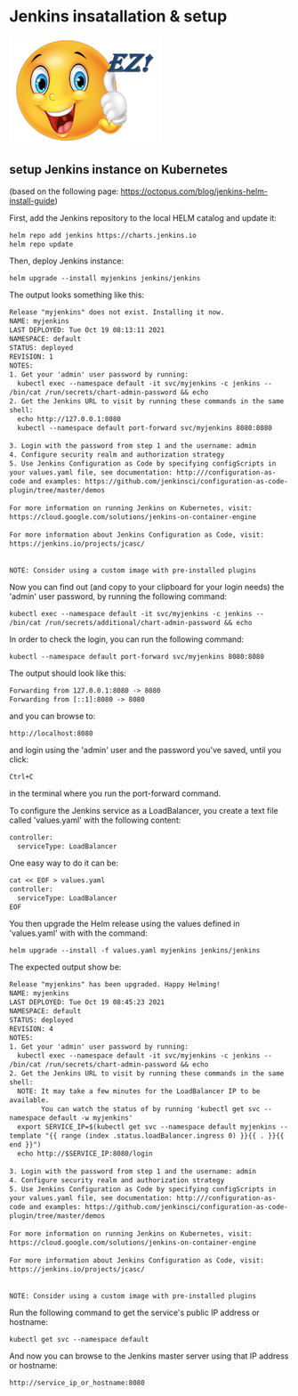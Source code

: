 # Jenkins insatallation & setup
![ez logo](/resources/images/ez/ez-smiley-small-logo.png)
## setup Jenkins instance on Kubernetes
(based on the following page: https://octopus.com/blog/jenkins-helm-install-guide)

First, add the Jenkins repository to the local HELM catalog and update it:
```
helm repo add jenkins https://charts.jenkins.io
helm repo update
```
Then, deploy Jenkins instance:
```
helm upgrade --install myjenkins jenkins/jenkins
```
The output looks something like this:
```
Release "myjenkins" does not exist. Installing it now.
NAME: myjenkins
LAST DEPLOYED: Tue Oct 19 08:13:11 2021
NAMESPACE: default
STATUS: deployed
REVISION: 1
NOTES:
1. Get your 'admin' user password by running:
  kubectl exec --namespace default -it svc/myjenkins -c jenkins -- /bin/cat /run/secrets/chart-admin-password && echo
2. Get the Jenkins URL to visit by running these commands in the same shell:
  echo http://127.0.0.1:8080
  kubectl --namespace default port-forward svc/myjenkins 8080:8080

3. Login with the password from step 1 and the username: admin
4. Configure security realm and authorization strategy
5. Use Jenkins Configuration as Code by specifying configScripts in your values.yaml file, see documentation: http:///configuration-as-code and examples: https://github.com/jenkinsci/configuration-as-code-plugin/tree/master/demos

For more information on running Jenkins on Kubernetes, visit:
https://cloud.google.com/solutions/jenkins-on-container-engine

For more information about Jenkins Configuration as Code, visit:
https://jenkins.io/projects/jcasc/


NOTE: Consider using a custom image with pre-installed plugins
```
Now you can find out (and copy to your clipboard for your login needs) the 'admin' user password, by running the following command:
```
kubectl exec --namespace default -it svc/myjenkins -c jenkins -- /bin/cat /run/secrets/additional/chart-admin-password && echo
```
In order to check the login, you can run the following command:
```
kubectl --namespace default port-forward svc/myjenkins 8080:8080
```
The output should look like this:
```
Forwarding from 127.0.0.1:8080 -> 8080
Forwarding from [::1]:8080 -> 8080
```
and you can browse to:
```
http://localhost:8080
```
and login using the 'admin' user and the password you've saved, until you click:
```
Ctrl+C
```
in the terminal where you run the port-forward command.

To configure the Jenkins service as a LoadBalancer, you create a text file called 'values.yaml' with the following content:
```
controller:
  serviceType: LoadBalancer
```

One easy way to do it can be:
```
cat << EOF > values.yaml
controller:
  serviceType: LoadBalancer
EOF
```
You then upgrade the Helm release using the values defined in 'values.yaml' with with the command: 
```
helm upgrade --install -f values.yaml myjenkins jenkins/jenkins
```
The expected output show be:
```
Release "myjenkins" has been upgraded. Happy Helming!
NAME: myjenkins
LAST DEPLOYED: Tue Oct 19 08:45:23 2021
NAMESPACE: default
STATUS: deployed
REVISION: 4
NOTES:
1. Get your 'admin' user password by running:
  kubectl exec --namespace default -it svc/myjenkins -c jenkins -- /bin/cat /run/secrets/chart-admin-password && echo
2. Get the Jenkins URL to visit by running these commands in the same shell:
  NOTE: It may take a few minutes for the LoadBalancer IP to be available.
        You can watch the status of by running 'kubectl get svc --namespace default -w myjenkins'
  export SERVICE_IP=$(kubectl get svc --namespace default myjenkins --template "{{ range (index .status.loadBalancer.ingress 0) }}{{ . }}{{ end }}")
  echo http://$SERVICE_IP:8080/login

3. Login with the password from step 1 and the username: admin
4. Configure security realm and authorization strategy
5. Use Jenkins Configuration as Code by specifying configScripts in your values.yaml file, see documentation: http:///configuration-as-code and examples: https://github.com/jenkinsci/configuration-as-code-plugin/tree/master/demos

For more information on running Jenkins on Kubernetes, visit:
https://cloud.google.com/solutions/jenkins-on-container-engine

For more information about Jenkins Configuration as Code, visit:
https://jenkins.io/projects/jcasc/


NOTE: Consider using a custom image with pre-installed plugins
```
Run the following command to get the service's public IP address or hostname:
```
kubectl get svc --namespace default
```
And now you can browse to the Jenkins master server using that IP address or hostname:
```
http://service_ip_or_hostname:8080
```
